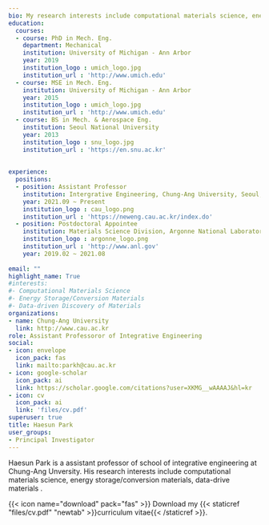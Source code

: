 ```yaml
---
bio: My research interests include computational materials science, energy storage/conversion materials, data-drive materials discovery.
education:
  courses:
  - course: PhD in Mech. Eng.
    department: Mechanical
    institution: University of Michigan - Ann Arbor
    year: 2019
    institution_logo : umich_logo.jpg
    institution_url : 'http://www.umich.edu'    
  - course: MSE in Mech. Eng.
    institution: University of Michigan - Ann Arbor
    year: 2015
    institution_logo : umich_logo.jpg
    institution_url : 'http://www.umich.edu'
  - course: BS in Mech. & Aerospace Eng.
    institution: Seoul National University
    year: 2013
    institution_logo : snu_logo.jpg
    institution_url : 'https://en.snu.ac.kr'    
    
    
experience:
  positions:
  - position: Assistant Professor
    institution: Intergrative Engineering, Chung-Ang University, Seoul, South Korea
    year: 2021.09 ~ Present
    institution_logo : cau_logo.png
    institution_url : 'https://neweng.cau.ac.kr/index.do'
  - position: Postdoctoral Appointee
    institution: Materials Science Division, Argonne National Laboratory, Lemont, IL USA
    institution_logo : argonne_logo.png
    institution_url : 'http://www.anl.gov'
    year: 2019.02 ~ 2021.08
  
email: ""
highlight_name: True
#interests:
#- Computational Materials Science
#- Energy Storage/Conversion Materials
#- Data-driven Discovery of Materials
organizations:
- name: Chung-Ang University
  link: http://www.cau.ac.kr
role: Assistant Professoror of Integrative Engineering
social:
- icon: envelope
  icon_pack: fas
  link: mailto:parkh@cau.ac.kr
- icon: google-scholar
  icon_pack: ai
  link: https://scholar.google.com/citations?user=XKMG__wAAAAJ&hl=kr
- icon: cv
  icon_pack: ai
  link: 'files/cv.pdf'
superuser: true
title: Haesun Park
user_groups:
- Principal Investigator
---
```

Haesun Park is a assistant professor of school of integrative engineering at Chung-Ang Unversity. His research interests include  computational materials science, energy storage/conversion materials, data-drive materials . 

{{< icon name="download" pack="fas" >}} Download my {{< staticref "files/cv.pdf" "newtab" >}}curriculum vitae{{< /staticref >}}.


